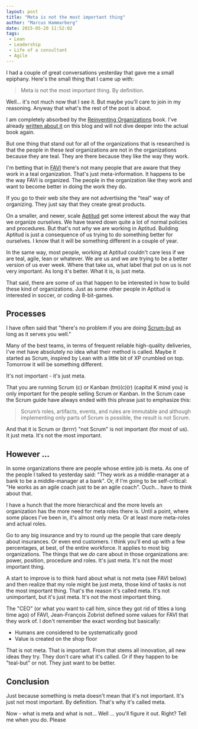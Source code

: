 ```yaml
---
layout: post
title: "Meta is not the most important thing"
author: "Marcus Hammarberg"
date: 2015-05-20 11:52:02
tags:
 - Lean
 - Leadership
 - Life of a consultant
 - Agile
---
```


I had a couple of great conversations yesterday that gave me a small epiphany. Here's the small thing that I came up with:

<blockquote>
	Meta is not the most important thing. By definition.
</blockquote>

Well... it's not much now that I see it. But maybe you'll care to join in my reasoning. Anyway that what's the rest of the post is about.

<!-- excerpt-end -->

I am completely absorbed by the [Reinventing Organizations](http://www.reinventingorganizations.com/) book. I've already [written about it](https://www.marcusoft.net/2015/04/what-is-the-problem.html) on this blog and will not dive deeper into the actual book again.

But one thing that stand out for all of the organizations that is researched is that the people in these *teal* organizations are not in the organizations because they are teal. They are there because they like the way they work.

I'm betting that in [FAVI](http://www.favi.com/ang/index.php) there's not many people that are aware that they work in a teal organization. That's just meta-information. It happens to be the way FAVI is organized. The people in the organization like they work and want to become better in doing the work they do.

If you go to their web site they are not advertising the "teal" way of organizing. They just say that they create great products.

On a smaller, and newer, scale [Aptitud](http://www.aptitud.se) get some interest about the way that we organize ourselves. We have teared down quite a lot of normal policies and procedures. But that's not *why* we are working in Aptitud. Building Aptitud is just a consequence of us trying to do something better for ourselves. I know that it will be something different in a couple of year.

In the same way, most people, working at Aptitud couldn't care less if we are teal, agile, lean or whatever. We are us and we are trying to be a better version of us ever week. Where that take us, what label that put on us is not very important. As long it's better. What it is, is just meta.

That said, there are some of us that happen to be interested in how to build these kind of organizations. Just as some other people in Aptitud is interested in soccer, or coding 8-bit-games.

## Processes
I have often said that "there's no problem if you are doing [Scrum-but](https://www.scrum.org/ScrumBut) as long as it serves you well."

Many of the best teams, in terms of frequent reliable high-quality deliveries, I've met have absolutely no idea what their method is called. Maybe it started as Scrum, inspired by Lean with a little bit of XP crumbled on top. Tomorrow it will be something different.

It's not important - it's just meta.

That you are running Scrum (c) or Kanban (tm)(c)(r) (capital K mind you) is only important for the people selling Scrum or Kanban. In the Scrum case the Scrum guide have always ended with this phrase just to emphasize this:

<blockquote>Scrum’s roles, artifacts, events, and rules are immutable
and although implementing only parts of Scrum is possible, the result is not Scrum.</blockquote>

And that it is Scrum or (brrrr) "not Scrum" is not important (for most of us). It just meta. It's not the most important.

## However ...
In some organizations there are people whose entire job is meta. As one of the people I talked to yesterday said: "They work as a middle-manager at a bank to be a middle-manager at a bank".
Or, if I'm going to be self-critical: "He works as an agile coach just to be an agile coach". Ouch... have to think about that.

I have a hunch that the more hierarchical and the more levels an organization has the more need for meta roles there is. Until a point, where some places I've been in, it's almost only meta. Or at least more meta-roles and actual roles.

Go to any big insurance and try to round up the people that care deeply about insurances. Or even end customers. I think you'll end up with a few percentages, at best, of the entire workforce. It applies to most big organizations. The things that we *do* care about in those organizations are: power, position, procedure and roles. It's just meta. It's not the most important thing.

A start to improve is to think hard about what is not meta (see FAVI below) and then realize that my role might be just meta, those kind of tasks is not the most important thing. That's the reason it's called meta. It's not unimportant, but it's just meta. It's not the most important thing.

The "CEO" (or what you want to call him, since they got rid of titles a long time ago) of FAVI, Jean-François Zobrist defined some values for FAVI that they work of. I don't remember the exact wording but basically:

* Humans are considered to be systematically good
* Value is created on the shop floor

That is not meta. That is important. From that stems all innovation, all new ideas they try. They don't care what it's called. Or if they happen to be "teal-but" or not. They just want to be better.

## Conclusion
Just because something is meta doesn't mean that it's not important. It's just not most important. By definition. That's why it's called meta.

Now - what is meta and what is not... Well ... you'll figure it out. Right? Tell me when you do. Please